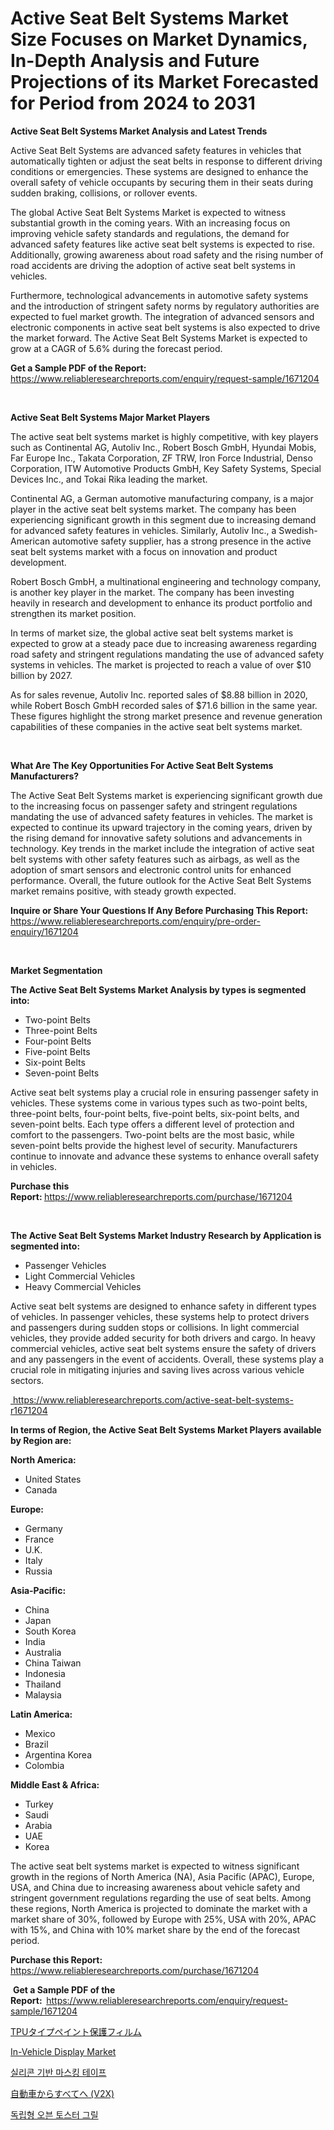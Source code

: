 <p><h1>Active Seat Belt Systems Market Size Focuses on Market Dynamics, In-Depth Analysis and Future Projections of its Market Forecasted for Period from 2024 to 2031</h1></p><p><strong>Active Seat Belt Systems Market Analysis and Latest Trends</strong></p>
<p><p>Active Seat Belt Systems are advanced safety features in vehicles that automatically tighten or adjust the seat belts in response to different driving conditions or emergencies. These systems are designed to enhance the overall safety of vehicle occupants by securing them in their seats during sudden braking, collisions, or rollover events.</p><p>The global Active Seat Belt Systems Market is expected to witness substantial growth in the coming years. With an increasing focus on improving vehicle safety standards and regulations, the demand for advanced safety features like active seat belt systems is expected to rise. Additionally, growing awareness about road safety and the rising number of road accidents are driving the adoption of active seat belt systems in vehicles.</p><p>Furthermore, technological advancements in automotive safety systems and the introduction of stringent safety norms by regulatory authorities are expected to fuel market growth. The integration of advanced sensors and electronic components in active seat belt systems is also expected to drive the market forward. The Active Seat Belt Systems Market is expected to grow at a CAGR of 5.6% during the forecast period.</p></p>
<p><strong>Get a Sample PDF of the Report:&nbsp;</strong> <a href="https://www.reliableresearchreports.com/enquiry/request-sample/1671204">https://www.reliableresearchreports.com/enquiry/request-sample/1671204</a></p>
<p>&nbsp;</p>
<p><strong>Active Seat Belt Systems Major Market Players</strong></p>
<p><p>The active seat belt systems market is highly competitive, with key players such as Continental AG, Autoliv Inc., Robert Bosch GmbH, Hyundai Mobis, Far Europe Inc., Takata Corporation, ZF TRW, Iron Force Industrial, Denso Corporation, ITW Automotive Products GmbH, Key Safety Systems, Special Devices Inc., and Tokai Rika leading the market.</p><p>Continental AG, a German automotive manufacturing company, is a major player in the active seat belt systems market. The company has been experiencing significant growth in this segment due to increasing demand for advanced safety features in vehicles. Similarly, Autoliv Inc., a Swedish-American automotive safety supplier, has a strong presence in the active seat belt systems market with a focus on innovation and product development.</p><p>Robert Bosch GmbH, a multinational engineering and technology company, is another key player in the market. The company has been investing heavily in research and development to enhance its product portfolio and strengthen its market position.</p><p>In terms of market size, the global active seat belt systems market is expected to grow at a steady pace due to increasing awareness regarding road safety and stringent regulations mandating the use of advanced safety systems in vehicles. The market is projected to reach a value of over $10 billion by 2027.</p><p>As for sales revenue, Autoliv Inc. reported sales of $8.88 billion in 2020, while Robert Bosch GmbH recorded sales of $71.6 billion in the same year. These figures highlight the strong market presence and revenue generation capabilities of these companies in the active seat belt systems market.</p></p>
<p>&nbsp;</p>
<p><strong>What Are The Key Opportunities For Active Seat Belt Systems Manufacturers?</strong></p>
<p><p>The Active Seat Belt Systems market is experiencing significant growth due to the increasing focus on passenger safety and stringent regulations mandating the use of advanced safety features in vehicles. The market is expected to continue its upward trajectory in the coming years, driven by the rising demand for innovative safety solutions and advancements in technology. Key trends in the market include the integration of active seat belt systems with other safety features such as airbags, as well as the adoption of smart sensors and electronic control units for enhanced performance. Overall, the future outlook for the Active Seat Belt Systems market remains positive, with steady growth expected.</p></p>
<p><strong>Inquire or Share Your Questions If Any Before Purchasing This Report:</strong> <a href="https://www.reliableresearchreports.com/enquiry/pre-order-enquiry/1671204">https://www.reliableresearchreports.com/enquiry/pre-order-enquiry/1671204</a></p>
<p>&nbsp;</p>
<p><strong>Market Segmentation</strong></p>
<p><strong>The Active Seat Belt Systems Market Analysis by types is segmented into:</strong></p>
<p><ul><li>Two-point Belts</li><li>Three-point Belts</li><li>Four-point Belts</li><li>Five-point Belts</li><li>Six-point Belts</li><li>Seven-point Belts</li></ul></p>
<p><p>Active seat belt systems play a crucial role in ensuring passenger safety in vehicles. These systems come in various types such as two-point belts, three-point belts, four-point belts, five-point belts, six-point belts, and seven-point belts. Each type offers a different level of protection and comfort to the passengers. Two-point belts are the most basic, while seven-point belts provide the highest level of security. Manufacturers continue to innovate and advance these systems to enhance overall safety in vehicles.</p></p>
<p><strong>Purchase this Report:&nbsp;</strong><a href="https://www.reliableresearchreports.com/purchase/1671204">https://www.reliableresearchreports.com/purchase/1671204</a></p>
<p>&nbsp;</p>
<p><strong>The Active Seat Belt Systems Market Industry Research by Application is segmented into:</strong></p>
<p><ul><li>Passenger Vehicles</li><li>Light Commercial Vehicles</li><li>Heavy Commercial Vehicles</li></ul></p>
<p><p>Active seat belt systems are designed to enhance safety in different types of vehicles. In passenger vehicles, these systems help to protect drivers and passengers during sudden stops or collisions. In light commercial vehicles, they provide added security for both drivers and cargo. In heavy commercial vehicles, active seat belt systems ensure the safety of drivers and any passengers in the event of accidents. Overall, these systems play a crucial role in mitigating injuries and saving lives across various vehicle sectors.</p></p>
<p><a href="https://www.reliableresearchreports.com/active-seat-belt-systems-r1671204">&nbsp;https://www.reliableresearchreports.com/active-seat-belt-systems-r1671204</a></p>
<p><strong>In terms of Region, the Active Seat Belt Systems Market Players available by Region are:</strong></p>
<p>
    <p> <strong> North America: </strong>
        <ul>
            <li>United States</li>
            <li>Canada</li>
        </ul>
        </p> 
    <p> <strong> Europe: </strong>
        <ul>
            <li>Germany</li>
            <li>France</li>
            <li>U.K.</li>
            <li>Italy</li>
            <li>Russia</li>
        </ul>
        </p> 
    <p> <strong> Asia-Pacific: </strong>
        <ul>
            <li>China</li>
            <li>Japan</li>
            <li>South Korea</li>
            <li>India</li>
            <li>Australia</li>
            <li>China Taiwan</li>
            <li>Indonesia</li>
            <li>Thailand</li>
            <li>Malaysia</li>
        </ul>
        </p> 
    <p> <strong> Latin America: </strong>
        <ul>
            <li>Mexico</li>
            <li>Brazil</li>
            <li>Argentina Korea</li>
            <li>Colombia</li>
        </ul>
        </p> 
    <p> <strong> Middle East & Africa: </strong>
        <ul>
            <li>Turkey</li>
            <li>Saudi</li>
            <li>Arabia</li>
            <li>UAE</li>
            <li>Korea</li>
        </ul>
    </p>
    </p>
<p><p>The active seat belt systems market is expected to witness significant growth in the regions of North America (NA), Asia Pacific (APAC), Europe, USA, and China due to increasing awareness about vehicle safety and stringent government regulations regarding the use of seat belts. Among these regions, North America is projected to dominate the market with a market share of 30%, followed by Europe with 25%, USA with 20%, APAC with 15%, and China with 10% market share by the end of the forecast period.</p></p>
<p><strong>Purchase this Report: </strong><a href="https://www.reliableresearchreports.com/purchase/1671204">https://www.reliableresearchreports.com/purchase/1671204</a></p>
<p>&nbsp;<strong>Get a Sample PDF of the Report:&nbsp;&nbsp;</strong><a href="https://www.reliableresearchreports.com/enquiry/request-sample/1671204">https://www.reliableresearchreports.com/enquiry/request-sample/1671204</a></p>
<p><strong></strong></p>
<p><p><a href="https://github.com/xtkhtofdt934839/Market-Research-Report-List-2/blob/main/1198320106817.md">TPUタイプペイント保護フィルム</a></p><p><a href="https://github.com/MaraKoelpin2023/Market-Research-Report-List-1/blob/main/in-vehicle-display-market.md">In-Vehicle Display Market</a></p><p><a href="https://github.com/konokaryan/Market-Research-Report-List-1/blob/main/5356671100745.md">실리콘 기반 마스킹 테이프</a></p><p><a href="https://github.com/ddwcuskozol07187/Market-Research-Report-List-2/blob/main/3434119106818.md">自動車からすべてへ (V2X)</a></p><p><a href="https://github.com/DavidRobb19/Market-Research-Report-List-1/blob/main/2616687100742.md">독립형 오븐 토스터 그릴</a></p></p>